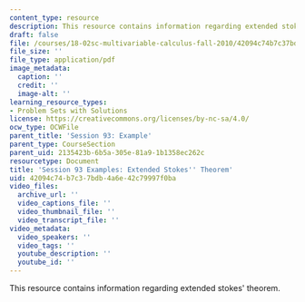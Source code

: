 ```yaml
---
content_type: resource
description: This resource contains information regarding extended stokes' theorem.
draft: false
file: /courses/18-02sc-multivariable-calculus-fall-2010/42094c74b7c37bdb4a6e42c79997f0ba_MIT18_02SC_we_93_comb.pdf
file_size: ''
file_type: application/pdf
image_metadata:
  caption: ''
  credit: ''
  image-alt: ''
learning_resource_types:
- Problem Sets with Solutions
license: https://creativecommons.org/licenses/by-nc-sa/4.0/
ocw_type: OCWFile
parent_title: 'Session 93: Example'
parent_type: CourseSection
parent_uid: 2135423b-6b5a-305e-81a9-1b1358ec262c
resourcetype: Document
title: 'Session 93 Examples: Extended Stokes'' Theorem'
uid: 42094c74-b7c3-7bdb-4a6e-42c79997f0ba
video_files:
  archive_url: ''
  video_captions_file: ''
  video_thumbnail_file: ''
  video_transcript_file: ''
video_metadata:
  video_speakers: ''
  video_tags: ''
  youtube_description: ''
  youtube_id: ''
---
```

This resource contains information regarding extended stokes' theorem.